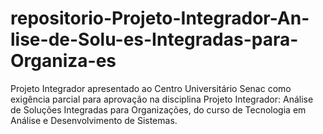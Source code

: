 # repositorio-Projeto-Integrador-An-lise-de-Solu-es-Integradas-para-Organiza-es
Projeto Integrador  apresentado ao Centro Universitário Senac como exigência parcial para aprovação na disciplina Projeto Integrador: Análise de Soluções Integradas para Organizações, do curso de Tecnologia em Análise e Desenvolvimento de Sistemas.

